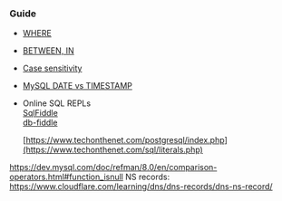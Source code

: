 ### Guide

- [WHERE](https://learnsql.com/blog/sql-where-guide/) <br>
- [BETWEEN, IN](https://www.sqltutorial.org/sql-between/)
- [Case sensitivity](https://learnsql.com/blog/sql-case-sensitive/)
- [MySQL DATE vs TIMESTAMP](https://dev.mysql.com/doc/refman/8.4/en/datetime.html)

- Online SQL REPLs <br>
    [SqlFiddle](http://sqlfiddle.com/) <br>
    [db-fiddle](https://www.db-fiddle.com/)


  [https://www.techonthenet.com/postgresql/index.php](https://www.techonthenet.com/sql/literals.php)

https://dev.mysql.com/doc/refman/8.0/en/comparison-operators.html#function_isnull
NS records: https://www.cloudflare.com/learning/dns/dns-records/dns-ns-record/
